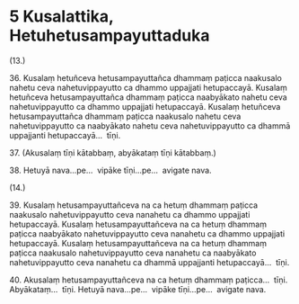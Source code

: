 

# 5 Kusalattika, Hetuhetusampayuttaduka


(13.)

36\. Kusalaṃ hetuñceva hetusampayuttañca dhammaṃ paṭicca naakusalo nahetu ceva nahetuvippayutto ca dhammo uppajjati hetupaccayā. Kusalaṃ hetuñceva hetusampayuttañca dhammaṃ paṭicca naabyākato nahetu ceva nahetuvippayutto ca dhammo uppajjati hetupaccayā. Kusalaṃ hetuñceva hetusampayuttañca dhammaṃ paṭicca naakusalo nahetu ceva nahetuvippayutto ca naabyākato nahetu ceva nahetuvippayutto ca dhammā uppajjanti hetupaccayā…  tīṇi.

37\. (Akusalaṃ tīṇi kātabbaṃ, abyākataṃ tīṇi kātabbaṃ.)

38\. Hetuyā nava…pe…  vipāke tīṇi…pe…  avigate nava.

(14.)

39\. Kusalaṃ hetusampayuttañceva na ca hetuṃ dhammaṃ paṭicca naakusalo nahetuvippayutto ceva nanahetu ca dhammo uppajjati hetupaccayā. Kusalaṃ hetusampayuttañceva na ca hetuṃ dhammaṃ paṭicca naabyākato nahetuvippayutto ceva nanahetu ca dhammo uppajjati hetupaccayā. Kusalaṃ hetusampayuttañceva na ca hetuṃ dhammaṃ paṭicca naakusalo nahetuvippayutto ceva nanahetu ca naabyākato nahetuvippayutto ceva nanahetu ca dhammā uppajjanti hetupaccayā…  tīṇi.

40\. Akusalaṃ hetusampayuttañceva na ca hetuṃ dhammaṃ paṭicca…  tīṇi. Abyākataṃ…  tīṇi. Hetuyā nava…pe…  vipāke tīṇi…pe…  avigate nava.



